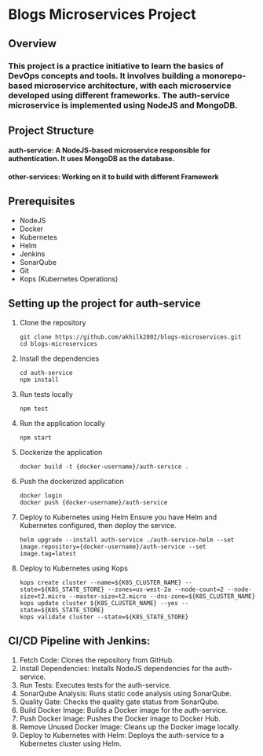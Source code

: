 # Blogs Microservices Project

## Overview
### This project is a practice initiative to learn the basics of DevOps concepts and tools. It involves building a monorepo-based microservice architecture, with each microservice developed using different frameworks. The auth-service microservice is implemented using NodeJS and MongoDB.

## Project Structure
#### auth-service: A NodeJS-based microservice responsible for authentication. It uses MongoDB as the database.
#### other-services: Working on it to build with different Framework


## Prerequisites
 - NodeJS
 - Docker
 - Kubernetes
 - Helm
 - Jenkins
 - SonarQube
 - Git
 - Kops (Kubernetes Operations)


 ## Setting up the project for auth-service
 1. Clone the repository 
    ```
    git clone https://github.com/akhilk2802/blogs-microservices.git
    cd blogs-microservices
    ```

 2. Install the dependencies
    ```
    cd auth-service
    npm install
    ```
 3. Run tests locally
    ```
    npm test
    ```
 4. Run the application locally
    ```
    npm start
    ```
 5. Dockerize the application 
    ```
    docker build -t {docker-username}/auth-service .
    ```
 6. Push the dockerized application
    ```
    docker login
    docker push {docker-username}/auth-service
    ```
 7. Deploy to Kubernetes using Helm
     Ensure you have Helm and Kubernetes configured, then deploy the service.
    ```
    helm upgrade --install auth-service ./auth-service-helm --set image.repository={docker-username}/auth-service --set image.tag=latest
    ```
 8. Deploy to Kubernetes using Kops
    ```
    kops create cluster --name=${K8S_CLUSTER_NAME} --state=${K8S_STATE_STORE} --zones=us-west-2a --node-count=2 --node-size=t2.micro --master-size=t2.micro --dns-zone=${K8S_CLUSTER_NAME}
    kops update cluster ${K8S_CLUSTER_NAME} --yes --state=${K8S_STATE_STORE}
    kops validate cluster --state=${K8S_STATE_STORE}
    ```

## CI/CD Pipeline with Jenkins:

1. Fetch Code: Clones the repository from GitHub.
2. Install Dependencies: Installs NodeJS dependencies for the auth-service.
3. Run Tests: Executes tests for the auth-service.
4. SonarQube Analysis: Runs static code analysis using SonarQube.
5. Quality Gate: Checks the quality gate status from SonarQube.
6. Build Docker Image: Builds a Docker image for the auth-service.
7. Push Docker Image: Pushes the Docker image to Docker Hub.
8. Remove Unused Docker Image: Cleans up the Docker image locally.
9. Deploy to Kubernetes with Helm: Deploys the auth-service to a Kubernetes cluster using Helm.


